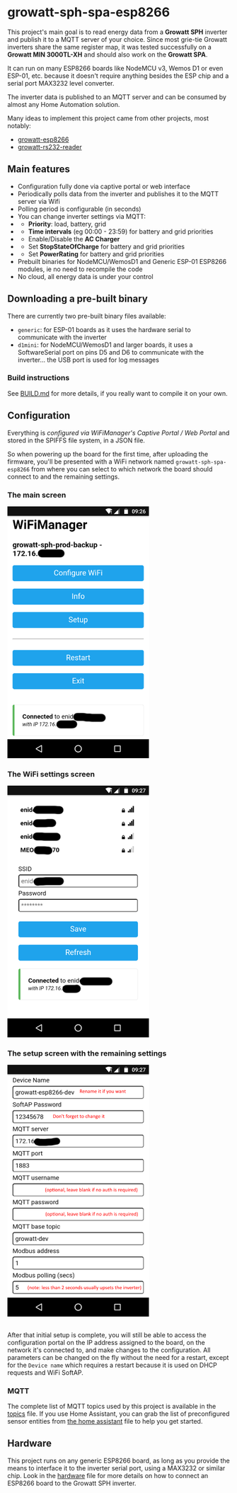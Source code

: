# growatt-sph-spa-esp8266
This project's main goal is to read energy data from a **Growatt SPH** inverter and publish it to a MQTT server of your choice. Since most grie-tie Growatt inverters share the same register map, it was tested successfully on a **Growatt MIN 3000TL-XH** and should also work on the **Growatt SPA**.

It can run on many ESP8266 boards like NodeMCU v3, Wemos D1 or even ESP-01, etc. because it doesn't require anything besides the ESP chip and a serial port MAX3232 level converter.

The inverter data is published to an MQTT server and can be consumed by almost any Home Automation solution.

Many ideas to implement this project came from other projects, most notably:
- [growatt-esp8266](https://github.com/jkairys/growatt-esp8266)
- [growatt-rs232-reader](https://github.com/lemval/growatt-rs232-reader)

## Main features
- Configuration fully done via captive portal or web interface
- Periodically polls data from the inverter and publishes it to the MQTT server via Wifi
- Polling period is configurable (in seconds)
- You can change inverter settings via MQTT:
- - **Priority**: load, battery, grid
- - **Time intervals** (eg 00:00 - 23:59) for battery and grid priorities
- - Enable/Disable the **AC Charger**
- - Set **StopStateOfCharge** for battery and grid priorities
- - Set **PowerRating** for battery and grid priorities
- Prebuilt binaries for NodeMCU/WemosD1 and Generic ESP-01 ESP8266 modules, ie no need to recompile the code
- No cloud, all energy data is under your control

## Downloading a pre-built binary
There are currently two pre-built binary files available:
- `generic`: for ESP-01 boards as it uses the hardware serial to communicate with the inverter
- `d1mini`: for NodeMCU/WemosD1 and larger boards, it uses a SoftwareSerial port on pins D5 and D6 to communicate with the inverter... the USB port is used for log messages

### Build instructions
See [BUILD.md](BUILD.md) for more details, if you really want to compile it on your own.

## Configuration
Everything is *configured via WiFiManager's Captive Portal / Web Portal* and stored in the SPIFFS file system, in a JSON file.

So when powering up the board for the first time, after uploading the firmware, you'll be presented with a WiFi network named `growatt-sph-spa-esp8266` from where you can select to which network the board should connect to and the remaining settings.
### The main screen
<img src='images/ss01-main.png' width='320px'>

### The WiFi settings screen
<img src='images/ss02-wifi.png' width='320px'>

### The setup screen with the remaining settings
<img src='images/ss03-setup.png' width='320px'>

##
After that initial setup is complete, you will still be able to access the configuration portal on the IP address assigned to the board, on the network it's connected to, and make changes to the configuration. All parameters can be changed on the fly without the need for a restart, except for the `Device name` which requires a restart because it is used on DHCP requests and WiFi SoftAP.

### MQTT
The complete list of MQTT topics used by this project is available in the [topics](TOPICS.md) file.
If you use Home Assistant, you can grab the list of preconfigured sensor entities from [the home assistant](HOMEASSISTANT.md) file to help you get started.

## Hardware
This project runs on any generic ESP8266 board, as long as you provide the means to interface it to the inverter serial port, using a MAX3232 or similar chip.
Look in the [hardware](HARDWARE.md) file for more details on how to connect an ESP8266 board to the Growatt SPH inverter.

